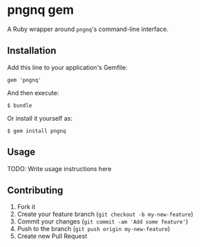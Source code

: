 # pngnq gem

A Ruby wrapper around `pngnq`'s command-line interface.

## Installation

Add this line to your application's Gemfile:

    gem 'pngnq'

And then execute:

    $ bundle

Or install it yourself as:

    $ gem install pngnq

## Usage

TODO: Write usage instructions here

## Contributing

1. Fork it
2. Create your feature branch (`git checkout -b my-new-feature`)
3. Commit your changes (`git commit -am 'Add some feature'`)
4. Push to the branch (`git push origin my-new-feature`)
5. Create new Pull Request
